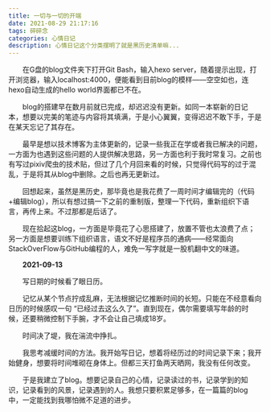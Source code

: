 ```yaml
---
title: 一切与一切的开端
date: 2021-08-29 21:17:16
tags: 碎碎念
categories: 心情日记
description: 心情日记这个分类摆明了就是黑历史清单嘛...
---
```

&ensp;&ensp;&ensp;&ensp;在G盘的blog文件夹下打开Git Bash，输入hexo server，随着提示出现，打开浏览器，输入localhost:4000，便能看到目前blog的模样——空空如也，连hexo自动生成的hello world界面都已不在。
<!--more-->
&ensp;&ensp;&ensp;&ensp;blog的搭建早在数月前就已完成，却迟迟没有更新。如同一本崭新的日记本，想要以完美的笔迹与内容将其填满，于是小心翼翼，变得迟迟不敢下手，于是在某天忘记了其存在。  

&ensp;&ensp;&ensp;&ensp;最早是想以技术博客为主体更新的，记录一些我正在学或者我已解决的问题，一方面为也遇到这些问题的人提供解决思路，另一方面也利于我时常复习。之前也有写过pixiv爬虫的技术贴，但过了几个月回来看的时候，只觉得代码写的过于混乱，于是将其从blog中删除。之后也再无更新过。  

&ensp;&ensp;&ensp;&ensp;回想起来，虽然是黑历史，那毕竟也是我花费了一周时间才编辑完的（代码+编辑blog），所以有想过搞一下之前的重制版，整理一下代码，重新组织下语言，再传上来。不过那都是后话了。  

&ensp;&ensp;&ensp;&ensp;现在拾起这blog，一方面是毕竟花了心思搭建了，放置不管也太浪费了点；另一方面是想要训练下组织语言，语文不好是程序员的通病——经常面向StackOverFlow与GitHub编程的人，难免一写字就是一股机翻中文的味道。  
  
&ensp;&ensp;&ensp;&ensp;**2021-09-13**  

&ensp;&ensp;&ensp;&ensp;写日期的时候看了眼日历。  

&ensp;&ensp;&ensp;&ensp;记忆从某个节点拧成乱麻，无法根据记忆推断时间的长短。只能在不经意看向日历的时候感叹一句 “已经过去这么久了”。直到现在，偶尔需要填写年龄的时候，还要稍微控制下手腕，才不会让自己填成18岁。  

&ensp;&ensp;&ensp;&ensp;时间决了堤，我在湍流中挣扎。  

&ensp;&ensp;&ensp;&ensp;我思考减缓时间的方法。我开始写日记，想着将经历过的时间记录下来；我开始健身，想要将时间堆砌在身体上。但都三天打鱼两天晒网，我没有任何改变。  

&ensp;&ensp;&ensp;&ensp;于是我建立了blog。想要记录自己的心情，记录读过的书，记录学到的知识，记录看到的风景，记录遇到的人。我想只要积累足够多，在一篇篇的blog中，一定能找到我哪怕微不足道的进步。